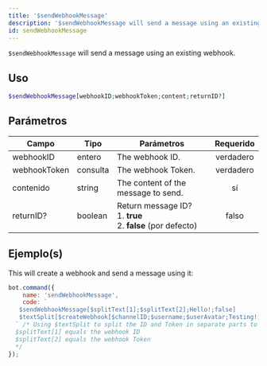 ```yaml
---
title: '$sendWebhookMessage'
description: '$sendWebhookMessage will send a message using an existing webhook.'
id: sendWebhookMessage
---
```


`$sendWebhookMessage` will send a message using an existing webhook.

## Uso

```php
$sendWebhookMessage[webhookID;webhookToken;content;returnID?]
```

## Parámetros

| Campo        | Tipo     | Parámetros                                                                           | Requerido |
| ------------ | -------- | ------------------------------------------------------------------------------------ |:---------:|
| webhookID    | entero   | The webhook ID.                                                                      | verdadero |
| webhookToken | consulta | The webhook Token.                                                                   | verdadero |
| contenido    | string   | The content of the message to send.                                                  |    sí     |
| returnID?    | boolean  | Return message ID?  <br /> 1. **true** <br /> 2. **false** (por defecto) |   falso   |

## Ejemplo(s)

This will create a webhook and send a message using it:

```javascript
bot.command({
    name: 'sendWebhookMessage',
    code: `
   $sendWebhookMessage[$splitText[1];$splitText[2];Hello!;false]
   $textSplit[$createWebhook[$channelID;$username;$userAvatar;Testing!;,];,]
  ` /* Using $textSplit to split the ID and Token in separate parts to use it in sendWebhookMessage
  $splitText[1] equals the webhook ID 
  $splitText[2] equals the webhook Token
  */
});
```